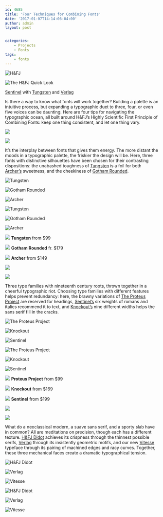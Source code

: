```yaml
---
id: 4685
title: 'Four Techniques for Combining Fonts'
date: '2017-01-07T14:14:06-04:00'
author: admin
layout: post


categories:
    - Projects
    - Fonts
tags:
    - fonts
---
```


![H&FJ](https://image-control-storage.s3.amazonaws.com/blog-images/2017/01/27184804/hfj_logo-c.gif)


![The H&FJ Quick Look](https://image-control-storage.s3.amazonaws.com/blog-images/2017/01/27184803/hfj_header-c.gif)


[Sentinel](http://www.typography.com/fonts/font_overview.php?productLineID=100034&affiliateID=63&track=003) with [Tungsten](http://www.typography.com/fonts/font_overview.php?productLineID=100035&affiliateID=63&track=004) and [Verlag](http://www.typography.com/fonts/font_overview.php?productLineID=100009&affiliateID=63&track=005)

Is there a way to know what fonts will work together? Building a palette is an intuitive process, but expanding a typographic duet to three, four, or even five voices can be daunting. Here are four tips for navigating the typographic ocean, all built around H&amp;FJ’s Highly Scientific First Principle of Combining Fonts: keep one thing consistent, and let one thing vary.

![](https://image-control-storage.s3.amazonaws.com/blog-images/2017/01/27184802/title-wit.gif)

![](https://image-control-storage.s3.amazonaws.com/blog-images/2017/01/27184801/1.gif)

It’s the interplay between fonts that gives them energy. The more distant the moods in a typographic palette, the friskier the design will be. Here, three fonts with distinctive silhouettes have been chosen for their contrasting dispositions: the unabashed toughness of [Tungsten](http://www.typography.com/fonts/font_overview.php?productLineID=100035&affiliateID=63&track=006) is a foil for both [Archer’s](http://www.typography.com/fonts/font_overview.php?productLineID=100033&affiliateID=63&track=007) sweetness, and the cheekiness of [Gotham Rounded](http://www.typography.com/fonts/font_overview.php?productLineID=100030&affiliateID=63&track=008).

![Tungsten](https://image-control-storage.s3.amazonaws.com/blog-images/2017/01/27184759/adj-tungsten.gif)

![Gotham Rounded](https://image-control-storage.s3.amazonaws.com/blog-images/2017/01/27184758/adj-gothamRnd.gif)

![Archer](https://image-control-storage.s3.amazonaws.com/blog-images/2017/01/27184757/adj-archer.gif)

![Tungsten](https://image-control-storage.s3.amazonaws.com/blog-images/2017/01/27184756/spec-tungsten.gif)

![Gotham Rounded](https://image-control-storage.s3.amazonaws.com/blog-images/2017/01/27184755/spec-gothamRnd.gif)

![Archer](https://image-control-storage.s3.amazonaws.com/blog-images/2017/01/27184754/spec-archer.gif)

![](https://image-control-storage.s3.amazonaws.com/blog-images/2017/01/27184753/arrow.gif) **Tungsten** from $99

![](https://image-control-storage.s3.amazonaws.com/blog-images/2017/01/27184753/arrow.gif) **Gotham Rounded** fr. $179

![](https://image-control-storage.s3.amazonaws.com/blog-images/2017/01/27184753/arrow.gif) **Archer** from $149

![](https://image-control-storage.s3.amazonaws.com/blog-images/2017/01/27184753/title-energy.gif)

![](https://image-control-storage.s3.amazonaws.com/blog-images/2017/01/27184751/2.gif)

Three type families with nineteenth century roots, thrown together in a cheerful typographic riot. Choosing type families with different features helps prevent redundancy: here, the brawny variations of [The Proteus Project](http://www.typography.com/fonts/font_overview.php?productLineID=100019&affiliateID=63&track=015) are reserved for headings, [Sentinel’s](http://www.typography.com/fonts/font_overview.php?productLineID=100034&affiliateID=63&track=016) six weights of romans and italics recommend it to text, and [Knockout’s](http://www.typography.com/fonts/font_overview.php?productLineID=100013&affiliateID=63&track=017) nine different widths helps the sans serif fill in the cracks.

![The Proteus Project](https://image-control-storage.s3.amazonaws.com/blog-images/2017/01/27184750/adj-proteus.gif)  

![Knockout](https://image-control-storage.s3.amazonaws.com/blog-images/2017/01/27184749/adj-knockout.gif) 

![Sentinel](https://image-control-storage.s3.amazonaws.com/blog-images/2017/01/27184748/adj-sentinel.gif)

![The Proteus Project](https://image-control-storage.s3.amazonaws.com/blog-images/2017/01/27184747/spec-proteus.gif)

![Knockout](https://image-control-storage.s3.amazonaws.com/blog-images/2017/01/27184746/spec-knockout.gif)

![Sentinel](https://image-control-storage.s3.amazonaws.com/blog-images/2017/01/27184745/spec-sentinel.gif)

![](https://image-control-storage.s3.amazonaws.com/blog-images/2017/01/27184753/arrow.gif) **Proteus Project** from $99

![](https://image-control-storage.s3.amazonaws.com/blog-images/2017/01/27184753/arrow.gif) **Knockout** from $169

![](https://image-control-storage.s3.amazonaws.com/blog-images/2017/01/27184753/arrow.gif) **Sentinel** from $199

![](https://image-control-storage.s3.amazonaws.com/blog-images/2017/01/27184745/title-poise.gif)

![](https://image-control-storage.s3.amazonaws.com/blog-images/2017/01/27184743/3.gif)

What do a neoclassical modern, a suave sans serif, and a sporty slab have in common? All are meditations on precision, though each has a different texture. [H&amp;FJ Didot](http://www.typography.com/fonts/font_overview.php?productLineID=100004&affiliateID=63&track=024) achieves its crispness through the thinnest possible serifs, [Verlag](http://www.typography.com/fonts/font_overview.php?productLineID=100009&affiliateID=63&track=025) through its insistently geometric motifs, and our new [Vitesse](http://www.typography.com/fonts/font_overview.php?productLineID=100036&affiliateID=63&track=026) typeface through its pairing of machined edges and racy curves. Together, these three mechanical faces create a dramatic typographical tension.

![H&FJ Didot](https://image-control-storage.s3.amazonaws.com/blog-images/2017/01/27184742/adj-didot.gif)

![Verlag](https://image-control-storage.s3.amazonaws.com/blog-images/2017/01/27184740/adj-verlag.gif)

![Vitesse](https://image-control-storage.s3.amazonaws.com/blog-images/2017/01/27184738/adj-vitesse.gif)

![H&FJ Didot](https://image-control-storage.s3.amazonaws.com/blog-images/2017/01/27184737/spec-didot.gif)

![Verlag](https://image-control-storage.s3.amazonaws.com/blog-images/2017/01/27184736/spec-verlag.gif)

![Vitesse](https://image-control-storage.s3.amazonaws.com/blog-images/2017/01/27184735/spec-vitesse.gif)

  